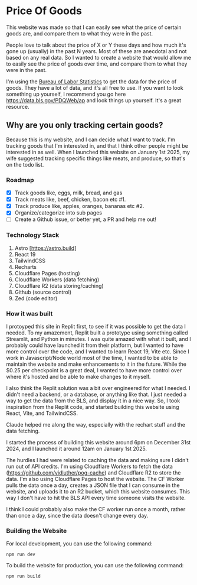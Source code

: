 # Price Of Goods


This website was made so that I can easily see what the price of certain goods are, and compare them to what they were in the past.

People love to talk about the price of X or Y these days and how much it's gone up (usually) in the past N years. Most of these are anecdotal and not based on any real data.
So I wanted to create a website that would allow me to easily see the price of goods over time, and compare them to what they were in the past.

I'm using the [Bureau of Labor Statistics](https://www.bls.gov/) to get the data for the price of goods. They have a lot of data, and it's all free to use.
If you want to look something up yourself, I recommend you go here <https://data.bls.gov/PDQWeb/ap> and look things up yourself. It's a great resource.

## Why are you only tracking certain goods?

Because this is my website, and I can decide what I want to track. I'm tracking goods that I'm interested in, and that I think other people might be interested in as well.
When I launched this website on January 1st 2025, my wife suggested tracking specific things like meats, and produce, so that's on the todo list.

### Roadmap

- [x] Track goods like, eggs, milk, bread, and gas
- [x] Track meats like, beef, chicken, bacon etc #1.
- [x] Track produce like, apples, oranges, bananas etc #2.
- [x] Organize/categorize into sub pages
- [ ] Create a Github issue, or better yet, a PR and help me out!

### Technology Stack

1. Astro [https://astro.build]
2. React 19
3. TailwindCSS
4. Recharts
5. Cloudflare Pages (hosting)
6. Cloudflare Workers (data fetching)
7. Cloudflare R2 (data storing/caching)
6. Github (source control)
7. Zed (code editor)

### How it was built

I protoyped this site in Replit first, to see if it was possible to get the data I needed. To my amazement, Replit built a prototype using something called Streamlit, and Python in minutes.
I was quite amazed with what it built, and I probably could have launched it from their platform, but I wanted to have more control over the code, and I wanted to learn React 19, Vite etc.
Since I work in Javascript/Node world most of the time, I wanted to be able to maintain the website and make enhancements to it in the future. While the $0.25 per checkpoint is a great deal,
I wanted to have more control over where it's hosted and be able to make changes to it myself.

I also think the Replit solution was a bit over engineered for what I needed. I didn't need a backend, or a database, or anything like that. I just needed a way to get the data from the BLS, and display it in a nice way.
So, I took inspiration from the Replit code, and started building this website using React, Vite, and TailwindCSS.

Claude helped me along the way, especially with the rechart stuff and the data fetching.

I started the process of building this website around 6pm on December 31st 2024, and I launched it around 12am on January 1st 2025.

The hurdles I had were related to caching the data and making sure I didn't run out of API credits.
I'm using Cloudflare Workers to fetch the data (<https://github.com/vidluther/pog-cache>) and Cloudflare R2 to store the data. I'm also using Cloudflare Pages to host the website.
The CF Worker pulls the data once a day, creates a JSON file that I can consume in the website, and uploads it to an R2 bucket, which this website consumes. This way I don't have to hit the BLS API every time someone visits the website.

I think I could probably also make the CF worker run once a month, rather than once a day, since the data doesn't change every day.

### Building the Website

For local development, you can use the following command:

```
npm run dev
```

To build the website for production, you can use the following command:

```
npm run build
```
